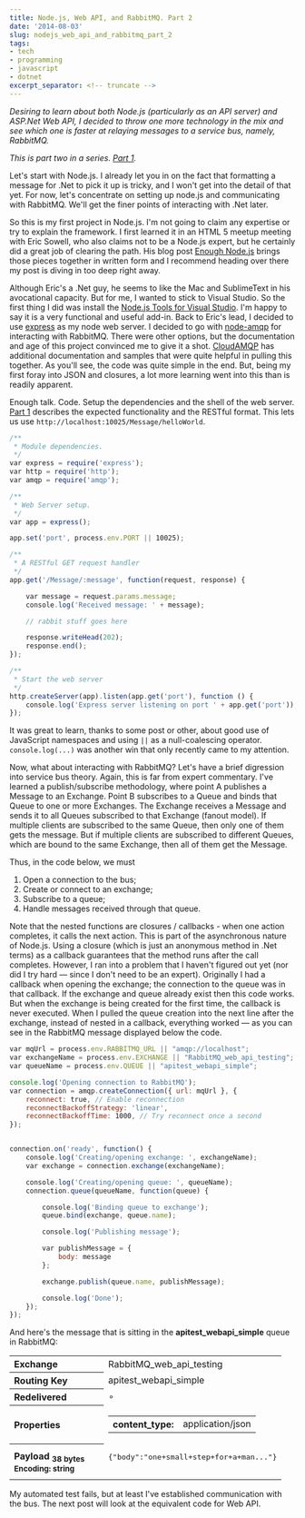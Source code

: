 ```yaml
---
title: Node.js, Web API, and RabbitMQ. Part 2
date: '2014-08-03'
slug: nodejs_web_api_and_rabbitmq_part_2
tags:
- tech
- programming
- javascript
- dotnet
excerpt_separator: <!-- truncate -->
---
```


_Desiring to learn about both Node.js (particularly as an API server) and
ASP.Net Web API, I decided to throw one more technology in the mix and see which
one is faster at relaying messages to a service bus, namely, RabbitMQ._

_This is part two in a series. [Part 1](/archive/2014/07/29/nodejs_web_api_and_rabbitmq_part_1/)._

Let's start with Node.js. I already let you in on the fact that formatting a
message for .Net to pick it up is tricky, and I won't get into the detail of
that yet. For now, let's concentrate on setting up node.js and communicating
with RabbitMQ. We'll get the finer points of interacting with .Net later.

<!-- truncate -->

So this is my first project in Node.js. I'm not going to claim any expertise or
try to explain the framework. I first learned it in an HTML 5 meetup meeting
with Eric Sowell, who also claims not to be a Node.js expert, but he certainly
did a great job of clearing the path. His blog post [Enough Node.js](http://ericsowell.com/blog/2014/6/16/enough-node)
brings those pieces together in written form and I recommend heading over there
my post is diving in too deep right away.

Although Eric's a .Net guy, he seems to like the Mac and SublimeText in his
avocational capacity. But for me, I wanted to stick to Visual Studio. So the
first thing I did was install the [Node.js Tools for Visual Studio](https://nodejstools.codeplex.com/).
I'm happy to say it is a very functional and useful add-in. Back to Eric's lead,
I decided to use [express](http://expressjs.com/) as my node web
server. I decided to go with [node-amqp](https://github.com/postwait/node-amqp) for interacting with
RabbitMQ. There were other options, but the documentation and age of this
project convinced me to give it a shot. [CloudAMQP](http://www.cloudamqp.com/docs/nodejs.html) has additional
documentation and samples that were quite helpful in pulling this together. As
you'll see, the code was quite simple in the end. But, being my first foray into
JSON and closures, a lot more learning went into this than is readily apparent.

Enough talk. Code. Setup the dependencies and the shell of the web server. [Part
1](/archive/2014/07/29/nodejs_web_api_and_rabbitmq_part_1/) describes the expected functionality and the RESTful format. This lets us
use `http://localhost:10025/Message/helloWorld`.

```javascript
/**
 * Module dependencies.
 */
var express = require('express');
var http = require('http');
var amqp = require('amqp');

/**
 * Web Server setup.
 */
var app = express();

app.set('port', process.env.PORT || 10025);

/**
 * A RESTful GET request handler
 */
app.get('/Message/:message', function(request, response) {

    var message = request.params.message;
    console.log('Received message: ' + message);

    // rabbit stuff goes here

    response.writeHead(202);
    response.end();
});

/**
 * Start the web server
 */
http.createServer(app).listen(app.get('port'), function () {
    console.log('Express server listening on port ' + app.get('port'));
});
```

It was great to learn, thanks to some post or other, about good use of
JavaScript namespaces and using `||` as a null-coalescing operator.
`console.log(...)` was another win that only recently came to my attention.

Now, what about interacting with RabbitMQ? Let's have a brief digression into
service bus theory. Again, this is far from expert commentary. I've learned a
publish/subscribe methodology, where point A publishes a Message to an Exchange.
Point B subscribes to a Queue and binds that Queue to one or more Exchanges. The
Exchange receives a Message and sends it to all Queues subscribed to that
Exchange (fanout model). If multiple clients are subscribed to the same Queue,
then only one of them gets the message. But if multiple clients are subscribed
to different Queues, which are bound to the same Exchange, then all of them get
the Message.

Thus, in the code below, we must

1. Open a connection to the bus;
1. Create or connect to an exchange;
1. Subscribe to a queue;
1. Handle messages received through that queue.

Note that the nested functions are closures / callbacks - when one action
completes, it calls the next action. This is part of the asynchronous nature of
Node.js. Using a closure (which is just an anonymous method in .Net terms) as a
callback guarantees that the method runs after the call completes. However, I
ran into a problem that I haven't figured out yet (nor did I try hard &mdash;
since I don't need to be an expert). Originally I had a callback when opening
the exchange; the connection to the queue was in that callback. If the exchange
and queue already exist then this code works. But when the exchange is being
created for the first time, the callback is never executed. When I pulled the
queue creation into the next line after the exchange, instead of nested in a
callback, everything worked &mdash; as you can see in the RabbitMQ message
displayed below the code.

```javascript
var mqUrl = process.env.RABBITMQ_URL || "amqp://localhost";
var exchangeName = process.env.EXCHANGE || "RabbitMQ_web_api_testing";
var queueName = process.env.QUEUE || "apitest_webapi_simple";

console.log('Opening connection to RabbitMQ');
var connection = amqp.createConnection({ url: mqUrl }, {
    reconnect: true, // Enable reconnection
    reconnectBackoffStrategy: 'linear',
    reconnectBackoffTime: 1000, // Try reconnect once a second
});


connection.on('ready', function() {
    console.log('Creating/opening exchange: ', exchangeName);
    var exchange = connection.exchange(exchangeName);

    console.log('Creating/opening queue: ', queueName);
    connection.queue(queueName, function(queue) {

        console.log('Binding queue to exchange');
        queue.bind(exchange, queue.name);

        console.log('Publishing message');

        var publishMessage = {
            body: message
        };

        exchange.publish(queue.name, publishMessage);

        console.log('Done');
    });
});
```

And here's the message that is sitting in the **apitest_webapi_simple** queue in
RabbitMQ:

<table>
  <tr>
    <th align="left" width="150">Exchange</th>
    <td>RabbitMQ_web_api_testing</td>
  </tr>
  <tr>
    <th align="left">Routing Key</th>
    <td>apitest_webapi_simple</td>
  </tr>
  <tr>
    <th align="left">Redelivered</th>
    <td>&SmallCircle;</td>
  </tr>
  <tr>
    <th align="left">Properties</th>
    <td>
      <table class="mini">
        <tbody>
          <tr>
            <th>content_type:</th>
            <td>application/json</td>
          </tr>
        </tbody>
      </table>
    </td>
  </tr>
  <tr>
    <th align="left">Payload
    <sub>38 bytes</sub>
    <sub>Encoding: string</sub></th>
    <td>
      <pre>
{"body":"one+small+step+for+a+man..."}
    </td>
  </tr>
</table>

My automated test fails, but at least I've established communication with the
bus. The next post will look at the equivalent code for Web API.
